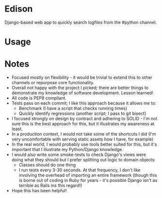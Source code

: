 # Edison

Django-based web app to quickly search logfiles from the #python channel. 

# Usage

# Notes

  - Focused mostly on flexibility - it would be trivial to extend this to other channels or repurpose core functionality.
  - Overall not happy with the project I picked; there are better things to demonstrate my knowledge of software development. Lesson learned!
  - All code is PEP8 compliant.
  - Tests pass on each commit; I like this approach because it allows me to:
    - Benchmark (I have a script that checks running times) 
    - Quickly identify regressions (another script; I pass to git bisect)
  - I focused strongly on design by contract and adhering to SOLID - I'm not sure this is the best approach for this, but it illustrates my awareness at least.
  - In a production context, I would not take some of the shortcuts I did (I'm very uncomfortable with serving static assets how I have, for example)
  - In the real world, I would probably use tools better suited for this, but it's important that I illustrate my Python/Django knowledge.
  - I would also write some smoke-tests to check Django's views were doing what they should but I prefer splitting out logic to domain objects:
    - Classes should do one thing
    - I run tests every 3-30 seconds. At that frequency, I don't like involving the overhead of importing an entire framework (though this is borne out of coding in Ruby for years - it's possible Django isn't as terrible as Rails ins this regard!)
  - Hope this has been helpful!
